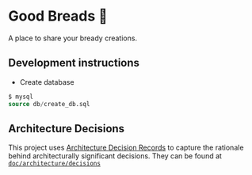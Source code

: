 # Good Breads 🍞

A place to share your bready creations.

## Development instructions
- Create database
```sql
$ mysql
source db/create_db.sql
```

## Architecture Decisions

This project uses [Architecture Decision Records](https://adr.github.io/) to capture the rationale behind architecturally significant decisions. They can be found at [`doc/architecture/decisions`](doc/architecture/decisions)
